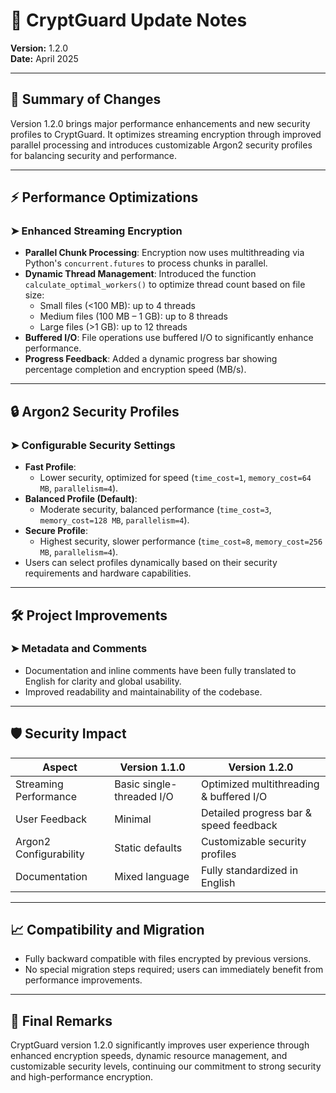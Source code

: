 # 📜 CryptGuard Update Notes

**Version:** 1.2.0  
**Date:** April 2025  

---

## 🚀 Summary of Changes

Version 1.2.0 brings major performance enhancements and new security profiles to CryptGuard. It optimizes streaming encryption through improved parallel processing and introduces customizable Argon2 security profiles for balancing security and performance.

---

## ⚡ Performance Optimizations

### ➤ **Enhanced Streaming Encryption**
- **Parallel Chunk Processing**: Encryption now uses multithreading via Python's `concurrent.futures` to process chunks in parallel.
- **Dynamic Thread Management**: Introduced the function `calculate_optimal_workers()` to optimize thread count based on file size:
  - Small files (<100 MB): up to 4 threads
  - Medium files (100 MB – 1 GB): up to 8 threads
  - Large files (>1 GB): up to 12 threads
- **Buffered I/O**: File operations use buffered I/O to significantly enhance performance.
- **Progress Feedback**: Added a dynamic progress bar showing percentage completion and encryption speed (MB/s).

---

## 🔒 Argon2 Security Profiles

### ➤ **Configurable Security Settings**
- **Fast Profile**:
  - Lower security, optimized for speed (`time_cost=1`, `memory_cost=64 MB`, `parallelism=4`).
- **Balanced Profile (Default)**:
  - Moderate security, balanced performance (`time_cost=3`, `memory_cost=128 MB`, `parallelism=4`).
- **Secure Profile**:
  - Highest security, slower performance (`time_cost=8`, `memory_cost=256 MB`, `parallelism=4`).
- Users can select profiles dynamically based on their security requirements and hardware capabilities.

---

## 🛠️ Project Improvements

### ➤ **Metadata and Comments**
- Documentation and inline comments have been fully translated to English for clarity and global usability.
- Improved readability and maintainability of the codebase.

---

## 🛡️ Security Impact

| Aspect                  | Version 1.1.0              | Version 1.2.0                          |
|-------------------------|----------------------------|----------------------------------------|
| Streaming Performance   | Basic single-threaded I/O  | Optimized multithreading & buffered I/O|
| User Feedback           | Minimal                    | Detailed progress bar & speed feedback |
| Argon2 Configurability  | Static defaults            | Customizable security profiles         |
| Documentation           | Mixed language             | Fully standardized in English          |

---

## 📈 Compatibility and Migration

- Fully backward compatible with files encrypted by previous versions.
- No special migration steps required; users can immediately benefit from performance improvements.

---

## 📝 Final Remarks

CryptGuard version 1.2.0 significantly improves user experience through enhanced encryption speeds, dynamic resource management, and customizable security levels, continuing our commitment to strong security and high-performance encryption.
